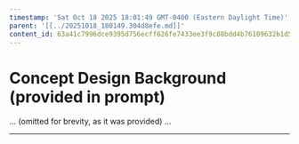 ```yaml
---
timestamp: 'Sat Oct 18 2025 18:01:49 GMT-0400 (Eastern Daylight Time)'
parent: '[[../20251018_180149.304d8efe.md]]'
content_id: 63a41c7996dce9395d756ecff626fe7433ee3f9c88bdd4b76109632b1d5d127e
---
```


# Concept Design Background (provided in prompt)

... (omitted for brevity, as it was provided) ...

***
